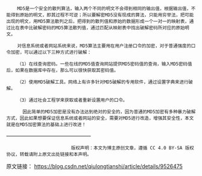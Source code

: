         MD5是一个安全的散列算法，输入两个不同的明文不会得到相同的输出值，根据输出值，不能得到原始的明文，即其过程不可逆；所以要解密MD5没有现成的算法，只能用穷举法，把可能出现的明文，用MD5算法散列之后，把得到的散列值和原始的数据形成一个一对一的映射表，通过比在表中比破解密码的MD5算法散列值，通过匹配从映射表中找出破解密码所对应的原始明文。

        对信息系统或者网站系统来说，MD5算法主要用在用户注册口令的加密，对于普通强度的口令加密，可以通过以下三种方式进行破解：

        （1）在线查询密码。一些在线的MD5值查询网站提供MD5密码值的查询，输入MD5密码值后，如果在数据库中存在，那么可以很快获取其密码值。

        （2）使用MD5破解工具。网络上有许多针对MD5破解的专用软件，通过设置字典来进行破解。

        （3）通过社会工程学来获取或者重新设置用户的口令。

          因此简单的MD5加密是没有办法达到绝对的安全的，因为普通的MD5加密有多种暴力破解方式，因此如果想要保证信息系统或者网站的安全，需要对MD5进行改造，增强其安全性，本文就是在MD5加密算法的基础上进行改进！
————————————————

                            版权声明：本文为博主原创文章，遵循 CC 4.0 BY-SA 版权协议，转载请附上原文出处链接和本声明。
                        
原文链接： https://blog.csdn.net/qiulongtianshi/article/details/9526475